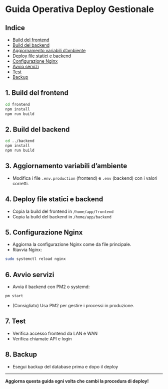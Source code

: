 # Guida Operativa Deploy Gestionale

## Indice
- [Build del frontend](#1-build-del-frontend)
- [Build del backend](#2-build-del-backend)
- [Aggiornamento variabili d’ambiente](#3-aggiornamento-variabili-dambiente)
- [Deploy file statici e backend](#4-deploy-file-statici-e-backend)
- [Configurazione Nginx](#5-configurazione-nginx)
- [Avvio servizi](#6-avvio-servizi)
- [Test](#7-test)
- [Backup](#8-backup)


## 1. Build del frontend

```bash
cd frontend
npm install
npm run build
```

## 2. Build del backend

```bash
cd ../backend
npm install
npm run build
```

## 3. Aggiornamento variabili d’ambiente
- Modifica i file `.env.production` (frontend) e `.env` (backend) con i valori corretti.

## 4. Deploy file statici e backend
- Copia la build del frontend in `/home/app/frontend`
- Copia la build del backend in `/home/app/backend`

## 5. Configurazione Nginx
- Aggiorna la configurazione Nginx come da file principale.
- Riavvia Nginx:
```bash
sudo systemctl reload nginx
```

## 6. Avvio servizi
- Avvia il backend con PM2 o systemd:
```bash
pm start
```
- (Consigliato) Usa PM2 per gestire i processi in produzione.

## 7. Test
- Verifica accesso frontend da LAN e WAN
- Verifica chiamate API e login

## 8. Backup
- Esegui backup del database prima e dopo il deploy

---

**Aggiorna questa guida ogni volta che cambi la procedura di deploy!** 